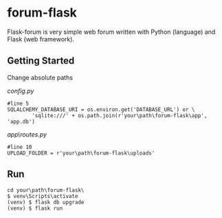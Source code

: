 # forum-flask
Flask-forum is very simple web forum written with Python (language) and Flask (web framework). 
## Getting Started
Change absolute paths

*config.py*
```
#line 5
SQLALCHEMY_DATABASE_URI = os.environ.get('DATABASE_URL') or \
        'sqlite:///' + os.path.join(r'your\path\forum-flask\app', 'app.db')
```
*app\routes.py*
```
#line 10
UPLOAD_FOLDER = r'your\path\forum-flask\uploads'
```
## Run
```
cd your\path\forum-flask\
$ venv\Scripts\activate
(venv) $ flask db upgrade
(venv) $ flask run
```
